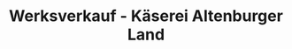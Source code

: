 ---
title: "Werksverkauf - Käserei Altenburger Land"
url: /schmoelln/werksverkauf-kaeserei-altenburger-land/
shop: Käse
---